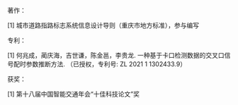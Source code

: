 著作：

[1] 城市道路指路标志系统信息设计导则（重庆市地方标准），参与编写

专利：

[1] 何兆成，蔺庆海，吉世谦，陈金邕，李贵龙. 一种基于卡口检测数据的交叉口信号配时参数推断方法. （已授权，专利号: ZL 2021 1 1302433.9）

获奖：

[1] 第十八届中国智能交通年会“十佳科技论文”奖
